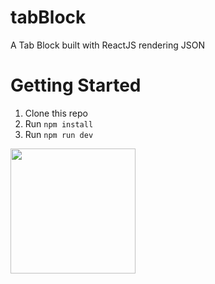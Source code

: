 # tabBlock
A Tab Block built with ReactJS rendering JSON

# Getting Started

1. Clone this repo
1. Run `npm install`
1. Run `npm run dev`

<img style="text-align: center" height=200 alt="" src="https://cdna.artstation.com/p/assets/images/images/009/838/868/large/anna-emelyanova-bottle-3.jpg?1521148475"></img>
